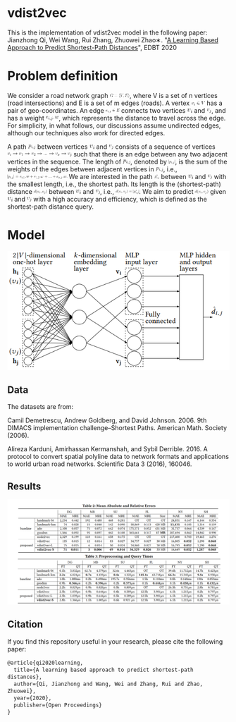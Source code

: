 # vdist2vec
This is the implementation of vdist2vec model in the following paper: \
Jianzhong Qi, Wei Wang, Rui Zhang, Zhuowei Zhao∗. "[A Learning Based Approach to Predict Shortest-Path Distances](https://openproceedings.org/2020/conf/edbt/paper_215.pdf)", EDBT 2020

# Problem definition

We consider a road network graph <img height="10" src=./equations/eq1.gif>, where V is a set of n vertices  (road intersections)  and E is a set of m edges (roads). 
A vertex <img height="10" src=./equations/eq2.gif> has a pair of geo-coordinates. An edge <img height="10" src=./equations/eq3.gif> connects two vertices <img height="10" src=./equations/vi.gif> and <img height="10" src=./equations/vj.gif>, and has a weight <img height="10" src=./equations/eq4.gif>, which represents the  distance to travel across the edge. For simplicity, in what follows, our discussions assume undirected edges, although our techniques also work for directed edges. 

A path <img height="10" src=./equations/eq5.gif> between vertices 
<img height="10" src=./equations/vi.gif> and <img height="10" src=./equations/vj.gif> consists of a sequence of vertices <img height="10" src=./equations/eq6.gif> 
such that there is an edge between any two adjacent vertices in the sequence.  The length of <img height="10" src=./equations/eq5.gif>, denoted by <img height="10" src=./equations/eq7.gif>, is the sum of the weights of the edges between  adjacent vertices in <img height="10" src=./equations/eq5.gif>, i.e., 
<img height="10" src=./equations/eq8.gif>
We are interested in the path  <img height="10" src=./equations/eq9.gif> between <img height="10" src=./equations/vi.gif> and <img height="10" src=./equations/vj.gif> with the smallest length, i.e., the shortest path. 
Its length is the (shortest-path) distance <img height="10" src=./equations/eq10.gif> between <img height="10" src=./equations/vi.gif> and <img height="10" src=./equations/vj.gif>, i.e., 
<img height="10" src=./equations/eq11.gif>.
We aim to predict <img height="10" src=./equations/eq10.gif> given <img height="10" src=./equations/vi.gif> and <img height="10" src=./equations/vj.gif> with a high accuracy and efficiency, which is defined as the shortest-path distance query. 

# Model
<p align="center">
  <img src=./figure/model.PNG>
</p>

## Data
The datasets are from:

Camil Demetrescu, Andrew Goldberg, and David Johnson. 2006. 9th DIMACS implementation challenge–Shortest Paths. American Math. Society (2006).

Alireza Karduni, Amirhassan Kermanshah, and Sybil Derrible. 2016. A protocol to convert spatial polyline data to network formats and applications to world urban road networks. Scientific Data 3 (2016), 160046.

## Results
<p align="center">
  <img src=./figure/results.PNG>
</p>


## Citation
If you find this repository useful in your research, please cite the following paper:

```
@article{qi2020learning,
  title={A learning based approach to predict shortest-path distances},
  author={Qi, Jianzhong and Wang, Wei and Zhang, Rui and Zhao, Zhuowei},
  year={2020},
  publisher={Open Proceedings}
}
```
